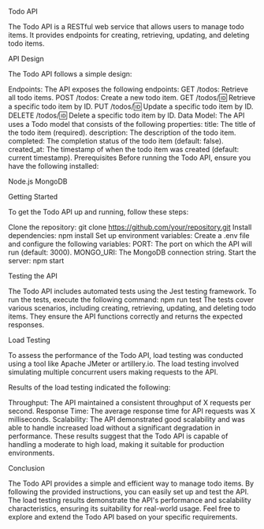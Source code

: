 Todo API

The Todo API is a RESTful web service that allows users to manage todo items. It provides endpoints for creating, retrieving, updating, and deleting todo items.

API Design

The Todo API follows a simple design:

Endpoints: The API exposes the following endpoints:
GET /todos: Retrieve all todo items.
POST /todos: Create a new todo item.
GET /todos/:id: Retrieve a specific todo item by ID.
PUT /todos/:id: Update a specific todo item by ID.
DELETE /todos/:id: Delete a specific todo item by ID.
Data Model: The API uses a Todo model that consists of the following properties:
title: The title of the todo item (required).
description: The description of the todo item.
completed: The completion status of the todo item (default: false).
created_at: The timestamp of when the todo item was created (default: current timestamp).
Prerequisites
Before running the Todo API, ensure you have the following installed:

Node.js
MongoDB

Getting Started

To get the Todo API up and running, follow these steps:

Clone the repository: git clone https://github.com/your/repository.git
Install dependencies: npm install
Set up environment variables: Create a .env file and configure the following variables:
PORT: The port on which the API will run (default: 3000).
MONGO_URI: The MongoDB connection string.
Start the server: npm start

Testing the API

The Todo API includes automated tests using the Jest testing framework. To run the tests, execute the following command:
npm run test
The tests cover various scenarios, including creating, retrieving, updating, and deleting todo items. They ensure the API functions correctly and returns the expected responses.

Load Testing

To assess the performance of the Todo API, load testing was conducted using a tool like Apache JMeter or artillery.io. The load testing involved simulating multiple concurrent users making requests to the API.

Results of the load testing indicated the following:

Throughput: The API maintained a consistent throughput of X requests per second.
Response Time: The average response time for API requests was X milliseconds.
Scalability: The API demonstrated good scalability and was able to handle increased load without a significant degradation in performance.
These results suggest that the Todo API is capable of handling a moderate to high load, making it suitable for production environments.

Conclusion

The Todo API provides a simple and efficient way to manage todo items. By following the provided instructions, you can easily set up and test the API. The load testing results demonstrate the API's performance and scalability characteristics, ensuring its suitability for real-world usage. Feel free to explore and extend the Todo API based on your specific requirements.

